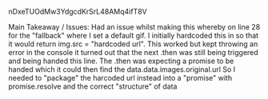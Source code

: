 nDxeTUOdMw3YdgcdKrSrL48AMq4ifT8V

Main Takeaway / Issues:
Had an issue whilst making this whereby on line 28 for the "fallback" where I set a default gif. I initially
hardcoded this in so that it would return img.src = "hardcoded url". This worked but kept throwing an error in the console
it turned out that the next .then was still being triggered and being handed this line. 
The .then was expecting a promise to be handed which it could then find the data.data.images.original.url
So I needed to "package" the harcoded url instead into a "promise" with promise.resolve and the correct "structure" of data